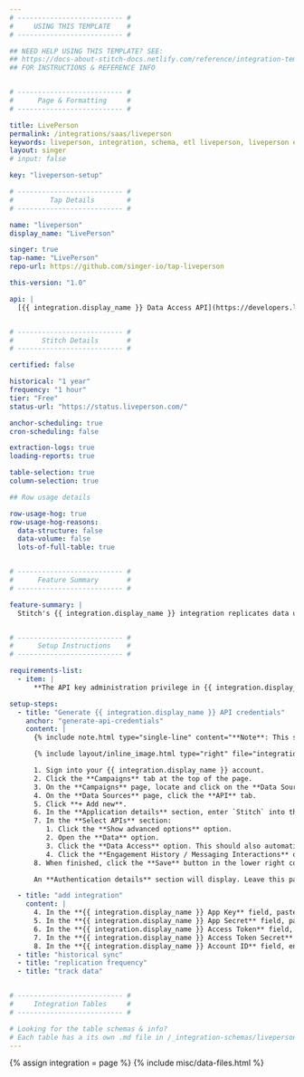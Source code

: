 ```yaml
---
# -------------------------- #
#     USING THIS TEMPLATE    #
# -------------------------- #

## NEED HELP USING THIS TEMPLATE? SEE:
## https://docs-about-stitch-docs.netlify.com/reference/integration-templates/saas/
## FOR INSTRUCTIONS & REFERENCE INFO


# -------------------------- #
#      Page & Formatting     #
# -------------------------- #

title: LivePerson
permalink: /integrations/saas/liveperson
keywords: liveperson, integration, schema, etl liveperson, liveperson etl, liveperson schema
layout: singer
# input: false

key: "liveperson-setup"

# -------------------------- #
#         Tap Details        #
# -------------------------- #

name: "liveperson"
display_name: "LivePerson"

singer: true 
tap-name: "LivePerson"
repo-url: https://github.com/singer-io/tap-liveperson

this-version: "1.0"

api: |
  [{{ integration.display_name }} Data Access API](https://developers.liveperson.com/data-access-api-overview.html){:target="new"}


# -------------------------- #
#       Stitch Details       #
# -------------------------- #

certified: false

historical: "1 year"
frequency: "1 hour"
tier: "Free"
status-url: "https://status.liveperson.com/"

anchor-scheduling: true
cron-scheduling: false

extraction-logs: true
loading-reports: true

table-selection: true
column-selection: true

## Row usage details

row-usage-hog: true
row-usage-hog-reasons:
  data-structure: false
  data-volume: false
  lots-of-full-table: true


# -------------------------- #
#      Feature Summary       #
# -------------------------- #

feature-summary: |
  Stitch's {{ integration.display_name }} integration replicates data using the {{ integration.api | flatify | strip }}. Refer to the [Schema](#schema) section for a list of objects available for replication.


# -------------------------- #
#      Setup Instructions    #
# -------------------------- #

requirements-list:
  - item: |
      **The API key administration privilege in {{ integration.display_name }}**. This is required to generate API credentials in {{ integration.display_name }}.

setup-steps:
  - title: "Generate {{ integration.display_name }} API credentials"
    anchor: "generate-api-credentials"
    content: |
      {% include note.html type="single-line" content="**Note**: This step requires the LivePerson API key administration privilege." %}

      {% include layout/inline_image.html type="right" file="integrations/liveperson-api-credentials.png" alt="" max-width="450px" %}

      1. Sign into your {{ integration.display_name }} account.
      2. Click the **Campaigns** tab at the top of the page.
      3. On the **Campaigns** page, locate and click on the **Data Sources** link.
      4. On the **Data Sources** page, click the **API** tab.
      5. Click **+ Add new**.
      6. In the **Application details** section, enter `Stitch` into the **Application name** and **Developer name** fields.
      7. In the **Select APIs** section:
         1. Click the **Show advanced options** option.
         2. Open the **Data** option.
         3. Click the **Data Access** option. This should also automatically check the **Data Access API** option.
         4. Click the **Engagement History / Messaging Interactions** option. This should also automatically check the **Interaction History** option.
      8. When finished, click the **Save** button in the lower right corner of the page.

      An **Authentication details** section will display. Leave this page open for now - you'll need it in the next step.

  - title: "add integration"
    content: |
      4. In the **{{ integration.display_name }} App Key** field, paste value from the **App key** field in {{ integration.display_name }}.
      5. In the **{{ integration.display_name }} App Secret** field, paste the value from the **Secret** field in {{ integration.display_name }}.
      6. In the **{{ integration.display_name }} Access Token** field, paste the value from the **Access token** field in {{ integration.display_name }}.
      7. In the **{{ integration.display_name }} Access Token Secret** field, paste the value from the **Access token secret** field in {{ integration.display_name }}.
      8. In the **{{ integration.display_name }} Account ID** field, enter your {{ integration.display_name }} account ID.
  - title: "historical sync"
  - title: "replication frequency"
  - title: "track data"


# -------------------------- #
#     Integration Tables     #
# -------------------------- #

# Looking for the table schemas & info?
# Each table has a its own .md file in /_integration-schemas/liveperson
---
```

{% assign integration = page %}
{% include misc/data-files.html %}